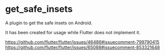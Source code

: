 # get_safe_insets

A plugin to get the safe insets on Android.

It has been created for usage while Flutter does not implement it.

https://github.com/flutter/flutter/issues/46486#issuecomment-799790415
https://github.com/flutter/flutter/issues/65088#issuecomment-853321648


